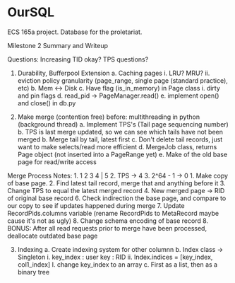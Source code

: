 # OurSQL
ECS 165a project. Database for the proletariat. 

Milestone 2 Summary and Writeup

Questions:
	Increasing TID okay?
  TPS questions?

1. Durability, Bufferpool Extension
	a. Caching pages
  	i. LRU? MRU?
    ii. eviction policy granularity (page_range, single page (standard practice), etc)
	b. Mem <-> Disk
  c. Have flag (is_in_memory) in Page class
  	i. dirty and pin flags
  d. read_pid -> PageManager.read()
  e. implement open() and close() in db.py

2. Make merge (contention free)
	before: multithreading in python (background thread)
	a. Implement TPS's (Tail page sequencing number)
  	b. TPS is last merge updated, so we can see which tails have not been merged
  b. Merge tail by tail, latest first
  c. Don't delete tail records, just want to make selects/read more efficient
  d. MergeJob class, returns Page object (not inserted into a PageRange yet)
  e. Make of the old base page for read/write access
  
  Merge Process
  	Notes:
  		1. 1 2 3 4 | 5
    	2. TPS -> 4
    	3. 2^64 - 1 -> 0
    1. Make copy of base page. 
    2. Find latest tail record, merge that and anything before it
    3. Change TPS to equal the latest merged record
    4. New merged page -> RID of original base record
    6. Check indirection the base page, and compare to our copy to see if updates happened during merge
    7. Update RecordPids.columns variable (rename RecordPids to MetaRecord maybe cause it's not as ugly)
    8. Change schema encoding of base record
    8. BONUS: After all read requests prior to merge have been processed, deallocate outdated base page
  
3. Indexing
	a. Create indexing system for other columnn
  b. Index class -> Singleton
  	i. key_index : user key : RID
    ii. Index.indices = [key_index, col1_index]
    	I. change key_index to an array
  c. First as a list, then as a binary tree